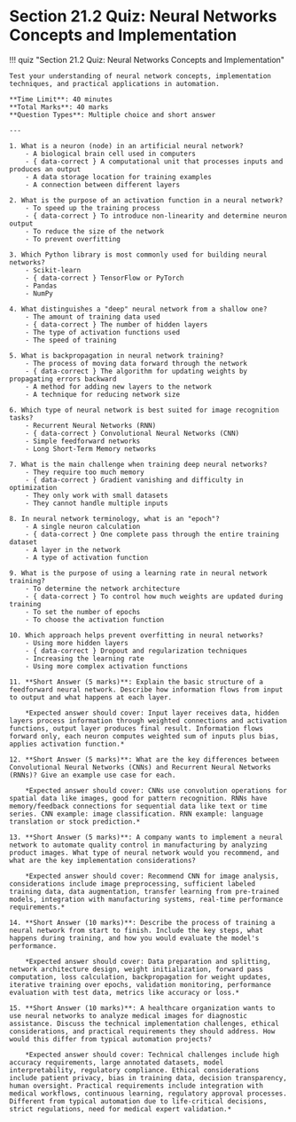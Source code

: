 # Section 21.2 Quiz: Neural Networks Concepts and Implementation

!!! quiz "Section 21.2 Quiz: Neural Networks Concepts and Implementation"

    Test your understanding of neural network concepts, implementation techniques, and practical applications in automation.

    **Time Limit**: 40 minutes  
    **Total Marks**: 40 marks  
    **Question Types**: Multiple choice and short answer

    ---

    1. What is a neuron (node) in an artificial neural network?
        - A biological brain cell used in computers
        - { data-correct } A computational unit that processes inputs and produces an output
        - A data storage location for training examples
        - A connection between different layers

    2. What is the purpose of an activation function in a neural network?
        - To speed up the training process
        - { data-correct } To introduce non-linearity and determine neuron output
        - To reduce the size of the network
        - To prevent overfitting

    3. Which Python library is most commonly used for building neural networks?
        - Scikit-learn
        - { data-correct } TensorFlow or PyTorch
        - Pandas
        - NumPy

    4. What distinguishes a "deep" neural network from a shallow one?
        - The amount of training data used
        - { data-correct } The number of hidden layers
        - The type of activation functions used
        - The speed of training

    5. What is backpropagation in neural network training?
        - The process of moving data forward through the network
        - { data-correct } The algorithm for updating weights by propagating errors backward
        - A method for adding new layers to the network
        - A technique for reducing network size

    6. Which type of neural network is best suited for image recognition tasks?
        - Recurrent Neural Networks (RNN)
        - { data-correct } Convolutional Neural Networks (CNN)
        - Simple feedforward networks
        - Long Short-Term Memory networks

    7. What is the main challenge when training deep neural networks?
        - They require too much memory
        - { data-correct } Gradient vanishing and difficulty in optimization
        - They only work with small datasets
        - They cannot handle multiple inputs

    8. In neural network terminology, what is an "epoch"?
        - A single neuron calculation
        - { data-correct } One complete pass through the entire training dataset
        - A layer in the network
        - A type of activation function

    9. What is the purpose of using a learning rate in neural network training?
        - To determine the network architecture
        - { data-correct } To control how much weights are updated during training
        - To set the number of epochs
        - To choose the activation function

    10. Which approach helps prevent overfitting in neural networks?
        - Using more hidden layers
        - { data-correct } Dropout and regularization techniques
        - Increasing the learning rate
        - Using more complex activation functions

    11. **Short Answer (5 marks)**: Explain the basic structure of a feedforward neural network. Describe how information flows from input to output and what happens at each layer.

        *Expected answer should cover: Input layer receives data, hidden layers process information through weighted connections and activation functions, output layer produces final result. Information flows forward only, each neuron computes weighted sum of inputs plus bias, applies activation function.*

    12. **Short Answer (5 marks)**: What are the key differences between Convolutional Neural Networks (CNNs) and Recurrent Neural Networks (RNNs)? Give an example use case for each.

        *Expected answer should cover: CNNs use convolution operations for spatial data like images, good for pattern recognition. RNNs have memory/feedback connections for sequential data like text or time series. CNN example: image classification. RNN example: language translation or stock prediction.*

    13. **Short Answer (5 marks)**: A company wants to implement a neural network to automate quality control in manufacturing by analyzing product images. What type of neural network would you recommend, and what are the key implementation considerations?

        *Expected answer should cover: Recommend CNN for image analysis, considerations include image preprocessing, sufficient labeled training data, data augmentation, transfer learning from pre-trained models, integration with manufacturing systems, real-time performance requirements.*

    14. **Short Answer (10 marks)**: Describe the process of training a neural network from start to finish. Include the key steps, what happens during training, and how you would evaluate the model's performance.

        *Expected answer should cover: Data preparation and splitting, network architecture design, weight initialization, forward pass computation, loss calculation, backpropagation for weight updates, iterative training over epochs, validation monitoring, performance evaluation with test data, metrics like accuracy or loss.*

    15. **Short Answer (10 marks)**: A healthcare organization wants to use neural networks to analyze medical images for diagnostic assistance. Discuss the technical implementation challenges, ethical considerations, and practical requirements they should address. How would this differ from typical automation projects?

        *Expected answer should cover: Technical challenges include high accuracy requirements, large annotated datasets, model interpretability, regulatory compliance. Ethical considerations include patient privacy, bias in training data, decision transparency, human oversight. Practical requirements include integration with medical workflows, continuous learning, regulatory approval processes. Different from typical automation due to life-critical decisions, strict regulations, need for medical expert validation.*
